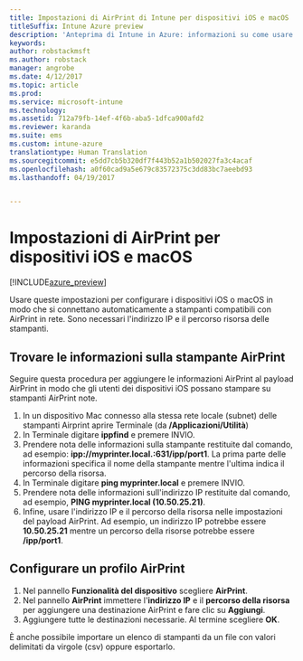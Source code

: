 ```yaml
---
title: Impostazioni di AirPrint di Intune per dispositivi iOS e macOS
titleSuffix: Intune Azure preview
description: 'Anteprima di Intune in Azure: informazioni su come usare Intune per connettere automaticamente i dispositivi iOS e macOS a stampanti compatibili con AirPrint.'
keywords: 
author: robstackmsft
ms.author: robstack
manager: angrobe
ms.date: 4/12/2017
ms.topic: article
ms.prod: 
ms.service: microsoft-intune
ms.technology: 
ms.assetid: 712a79fb-14ef-4f6b-aba5-1dfca900afd2
ms.reviewer: karanda
ms.suite: ems
ms.custom: intune-azure
translationtype: Human Translation
ms.sourcegitcommit: e5dd7cb5b320df7f443b52a1b502027fa3c4acaf
ms.openlocfilehash: a0f60cad9a5e679c83572375c3dd83bc7aeebd93
ms.lasthandoff: 04/19/2017


---
```


# <a name="airprint-settings-for-ios-and-macos-devices"></a>Impostazioni di AirPrint per dispositivi iOS e macOS

[!INCLUDE[azure_preview](../includes/azure_preview.md)]

Usare queste impostazioni per configurare i dispositivi iOS o macOS in modo che si connettano automaticamente a stampanti compatibili con AirPrint in rete. Sono necessari l'indirizzo IP e il percorso risorsa delle stampanti.

## <a name="find-airprint-printer-information"></a>Trovare le informazioni sulla stampante AirPrint

Seguire questa procedura per aggiungere le informazioni AirPrint al payload AirPrint in modo che gli utenti dei dispositivi iOS possano stampare su stampanti AirPrint note.

1. In un dispositivo Mac connesso alla stessa rete locale (subnet) delle stampanti Airprint aprire Terminale (da **/Applicazioni/Utilità**)
2. In Terminale digitare **ippfind** e premere INVIO.
3. Prendere nota delle informazioni sulla stampante restituite dal comando, ad esempio: **ipp://myprinter.local.:631/ipp/port1**. La prima parte delle informazioni specifica il nome della stampante mentre l'ultima indica il percorso della risorsa.
4. In Terminale digitare **ping myprinter.local** e premere INVIO.
5. Prendere nota delle informazioni sull'indirizzo IP restituite dal comando, ad esempio, **PING myprinter.local (10.50.25.21)**.
6. Infine, usare l'indirizzo IP e il percorso della risorsa nelle impostazioni del payload AirPrint. Ad esempio, un indirizzo IP potrebbe essere **10.50.25.21** mentre un percorso della risorse potrebbe essere **/ipp/port1**.

## <a name="configure-an-airprint-profile"></a>Configurare un profilo AirPrint

1. Nel pannello **Funzionalità del dispositivo** scegliere **AirPrint**.
2. Nel pannello **AirPrint** immettere l'**indirizzo IP** e il **percorso della risorsa** per aggiungere una destinazione AirPrint e fare clic su **Aggiungi**.
3. Aggiungere tutte le destinazioni necessarie. Al termine scegliere **OK**.

È anche possibile importare un elenco di stampanti da un file con valori delimitati da virgole (csv) oppure esportarlo.

